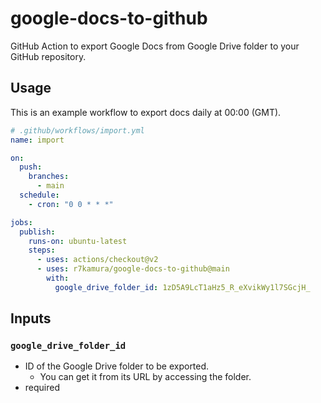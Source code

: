 # google-docs-to-github

GitHub Action to export Google Docs from Google Drive folder to your GitHub repository.

## Usage

This is an example workflow to export docs daily at 00:00 (GMT).

```yaml
# .github/workflows/import.yml
name: import

on:
  push:
    branches:
      - main
  schedule:
    - cron: "0 0 * * *"

jobs:
  publish:
    runs-on: ubuntu-latest
    steps:
      - uses: actions/checkout@v2
      - uses: r7kamura/google-docs-to-github@main
        with:
          google_drive_folder_id: 1zD5A9LcT1aHz5_R_eXvikWy1l7SGcjH_
```

## Inputs

### `google_drive_folder_id`

- ID of the Google Drive folder to be exported.
  - You can get it from its URL by accessing the folder.
- required
